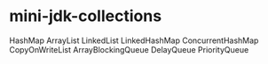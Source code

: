 # mini-jdk-collections

HashMap
ArrayList
LinkedList
LinkedHashMap
ConcurrentHashMap
CopyOnWriteList
ArrayBlockingQueue
DelayQueue
PriorityQueue
